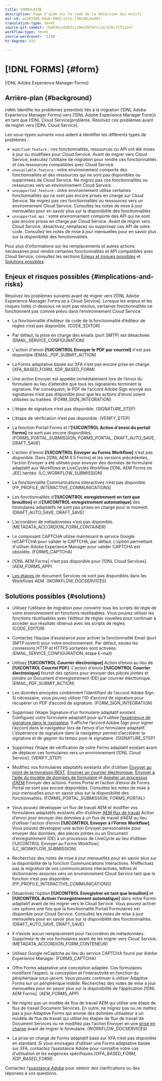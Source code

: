 ```yaml
---
title: FORMULAIRE
description: Page d’aide sur le code de la détection des motifs
exl-id: ac28760b-b0ab-4082-b7ce-730cddc4ad83
translation-type: tm+mt
source-git-commit: cbd43bca20831c19eb30703cc1ec528c75f2a2ef
workflow-type: tm+mt
source-wordcount: '1136'
ht-degree: 41%

---
```


# [!DNL FORMS] {#form}

[!DNL Adobe Experience Manager Forms]

## Arrière-plan {#background}

`FORMS` Identifie les problèmes potentiels liés à la migration  [!DNL Adobe Experience Manager Forms] vers  [!DNL Adobe Experience Manager Form]s en tant que  [!DNL Cloud Service]problème. Résolvez ces problèmes avant de migrer vers [!DNL Cloud Service].

Les sous-types suivants vous aident à identifier les différents types de problèmes :

* `modified.feature` : ces fonctionnalités, ressources ou API ont été mises à jour ou modifiées pour Cloud Service. Avant de migrer vers Cloud Service, exécutez l’utilitaire de migration pour rendre ces fonctionnalités et ces ressources compatibles avec Cloud Service.
* `unavailable.feature` : votre environnement comporte des fonctionnalités et des ressources qui ne sont pas disponibles ou supprimées de Cloud Service. Ne migrez pas ces fonctionnalités ou ressources vers un environnement Cloud Service.
* `unsupported.feature` : votre environnement utilise certaines fonctionnalités qui ne sont pas encore prises en charge sur Cloud Service. Ne migrez pas ces fonctionnalités ou ressources vers un environnement Cloud Service. Consultez les notes de mise à jour mensuelles pour en savoir plus sur la disponibilité des fonctionnalités.
* `unsupported.api` : votre environnement comporte des API qui ne sont pas encore prises en charge par Cloud Service. Avant de migrer vers Cloud Service, désactivez, remplacez ou supprimez ces API de votre code. Consultez les notes de mise à jour mensuelles pour en savoir plus sur la disponibilité des fonctionnalités.

Pour plus d’informations sur les remplacements et autres actions nécessaires pour rendre certaines fonctionnalités et API compatibles avec Cloud Service, consultez les sections [Enjeux et risques possibles](#implications-and-risks) et [Solutions possibles](#solutions).

## Enjeux et risques possibles {#implications-and-risks}

Résolvez les problèmes suivants avant de migrer vers [!DNL Adobe Experience Manager Forms as a Cloud Service]. Lorsque les enjeux et les risques listés ci-dessous ne sont pas résolus, certaines fonctionnalités ne fonctionnent pas comme prévu dans l’environnement Cloud Service.

* La fonctionnalité d’éditeur de code de la fonctionnalité d’éditeur de règles n’est pas disponible. (CODE_EDITOR)

* Par défaut, la prise en charge des emails (port SMTP) est désactivée. (EMAIL_SERVICE_CONFIGURATION)

* L&#39;action d&#39;envoi **[!UICONTROL Envoyer le PDF par courriel]** n&#39;est pas disponible.(EMAIL_PDF_SUBMIT_ACTION)

* La Forms adaptative basée sur XFA n’est pas encore prise en charge. (XFA_BASED_FORM, XDP_BASED_FORM)

* Une action Envoyer est appelée immédiatement lors de l’envoi du formulaire au lieu d’attendre que tous les signataires terminent la signature. Par conséquent, le PDF de l’accord Adobe Sign envoyé aux signataires n’est pas disponible pour que les actions d’envoi soient utilisées ou traitées. (FORM_SIGN_INTEGRATION)

* L’étape de signature n’est pas disponible. (SIGNATURE_STEP)

* L’étape de vérification n’est pas disponible. (VERIFY_STEP)

* La fonction Portail Forms et l&#39;**[!UICONTROL Action d&#39;envoi du portail Forms]** ne sont pas encore disponibles. (FORMS_PORTAL_SUBMISSION, FORMS_PORTAL, DRAFT_AUTO_SAVE, DRAFT_SAVE)

* L&#39;action d&#39;envoi **[!UICONTROL Envoyer au Forms Workflow]** n&#39;est pas disponible. Dans [!DNL AEM 6.5 Forms] et les versions précédentes, l’action Envoyer a été utilisée pour envoyer des données de formulaire adaptatif aux Workflows et LiveCycles Workflow [!DNL AEM Forms on JEE] hérités. (LC_WORKFLOW_SUBMISSION)

* La fonctionnalité Communications interactives n’est pas disponible.  (FP_PROFILE_INTERACTIVE_COMMUNICATIONS)

* Les fonctionnalités d’**[!UICONTROL enregistrement en tant que brouillon]** et d’**[!UICONTROL enregistrement automatique]** des formulaires adaptatifs ne sont pas prises en charge pour le moment. (DRAFT_AUTO_SAVE, DRAFT_SAVE)

* L’accordéon de métadonnées n’est pas disponible. (METADATA_ACCORDION_FORM_CONTAINER)

* Le composant CAPTCHA utilise maintenant le service Google reCAPTCHA pour valider le CAPTCHA, par défaut. L&#39;option permettant d&#39;utiliser Adobe Experience Manager pour valider CAPTCHA est obsolète. (FORMS_CAPTCHA)

* [!DNL AEM Forms] n’est pas disponible pour  [!DNL Cloud Services]. (AEM_FORMS_APP)

* [Les étapes ](https://experienceleague.adobe.com/docs/experience-manager-65/forms/install-aem-forms/osgi-installation/install-configure-document-services.html?lang=en#deployment-topology) de document Services ne sont pas disponibles dans les Workflows AEM. (WORKFLOW_DOCSERVICES)

## Solutions possibles {#solutions}

* Utilisez l’utilitaire de migration pour convertir tous les scripts de règle de votre environnement en fonctions réutilisables. Vous pouvez utiliser les fonctions réutilisables avec l’éditeur de règles visuelles pour continuer à accéder aux résultats obtenus avec les scripts de règles. (CODE_EDITOR)

* Contactez l’équipe d’assistance pour activer la fonctionnalité Email (port SMTP ouvert) pour votre environnement. Par défaut, seules les connexions HTTP et HTTPS sortantes sont activées. (EMAIL_SERVICE_CONFIGURATION, étape E-mail)

* Utilisez **[!UICONTROL Courrier électronique]** Action d’envoi au lieu de **[!UICONTROL Courriel PDF]**. L&#39;action d&#39;envoi **[!UICONTROL Courrier électronique]** fournit des options pour envoyer des pièces jointes et joindre un Document d&#39;enregistrement (DE) par courrier électronique. (EMAIL_PDF_SUBMIT_ACTION)

* Les données envoyées contiennent l’identifiant de l’accord Adobe Sign. Si nécessaire, vous pouvez utiliser l’ID d’accord de signature pour récupérer un PDF d’accord de signature.  (FORM_SIGN_INTEGRATION)

* Supprimez l’étape Signature d’un formulaire adaptatif existant. Configurez votre formulaire adaptatif pour qu’il utilise [l’expérience de signature dans le navigateur](https://medium.com/adobetech/using-adobe-sign-to-e-sign-an-adaptive-form-heres-the-best-way-to-do-it-dc3e15f9b684). Il affiche l’accord Adobe Sign pour signer l’accord dans le navigateur lors de l’envoi d’un formulaire adaptatif. L’expérience de signature dans le navigateur permet d’accélérer la signature et de gagner du temps pour le signataire. (SIGNATURE_STEP)

* Supprimez l’étape de vérification de votre Forms adaptatif existant avant de déplacer ces formulaires vers un environnement [!DNL Cloud Service]. (VERIFY_STEP)

* Modifiez vos formulaires adaptatifs existants afin d’utiliser [Envoyer au point de terminaison REST](https://experienceleague.adobe.com/docs/experience-manager-forms-cloud-service/forms/create-an-adaptive-form/configure-submit-actions-and-metadata-submission/configuring-submit-actions.html#submit-to-rest-endpoint), [Envoyer un courrier électronique](https://experienceleague.adobe.com/docs/experience-manager-forms-cloud-service/forms/create-an-adaptive-form/configure-submit-actions-and-metadata-submission/configuring-submit-actions.html#send-email), [Envoyer à l’aide du modèle de données de formulaire](https://experienceleague.adobe.com/docs/experience-manager-forms-cloud-service/forms/create-an-adaptive-form/configure-submit-actions-and-metadata-submission/configuring-submit-actions.html#submit-using-form-data-model) et [Appeler un processus d’AEM](https://experienceleague.adobe.com/docs/experience-manager-forms-cloud-service/forms/create-an-adaptive-form/configure-submit-actions-and-metadata-submission/configuring-submit-actions.html#invoke-an-aem-workflow) Envoyer des actions. Forms Portal et l’action d’envoi de Forms Portal ne sont pas encore disponibles. Consultez les notes de mise à jour mensuelles pour en savoir plus sur la disponibilité des fonctionnalités. (FORMS_PORTAL_SUBMISSION, FORMS_PORTAL)

* Vous pouvez développer un flux de travail AEM et modifier vos formulaires adaptatifs existants afin d’utiliser [AEM flux de travail](https://experienceleague.adobe.com/docs/experience-manager-forms-cloud-service/forms/create-an-adaptive-form/configure-submit-actions-and-metadata-submission/configuring-submit-actions.html#invoke-an-aem-workflow) Action d’envoi pour envoyer des données à un flux de travail d’AEM au lieu d’utiliser l’action d’envoi **[!UICONTROL Envoyer à l’Forms Workflow]**. Vous pouvez développer une action Envoyer personnalisée pour envoyer des données, des pièces jointes ou un Document d’enregistrement (DE) à un processus de LiveCycle au lieu d’utiliser [!UICONTROL Envoyer au Forms Workflow]. (LC_WORKFLOW_SUBMISSION)

* Recherchez des notes de mise à jour mensuelles pour en savoir plus sur la disponibilité de la fonction Communications interactives. N’effectuez pas la migration de vos communications interactives, lettres et dictionnaires associés vers un environnement Cloud Service tant que la fonction n’est pas disponible. (FP_PROFILE_INTERACTIVE_COMMUNICATIONS)

* Désactivez l’option **[!UICONTROL Enregistrer en tant que brouillon]** et **[!UICONTROL Activer l’enregistrement automatique]** dans votre Forms adaptatif avant de les migrer vers le Cloud Service. Vous pouvez activer ces options une fois que la fonctionnalité Portail Formulaires est disponible pour Cloud Service. Consultez les notes de mise à jour mensuelles pour en savoir plus sur la disponibilité des fonctionnalités. (DRAFT_AUTO_SAVE, DRAFT_SAVE)

* Il n’existe aucun remplacement pour l’accordéon de métadonnées. Supprimez-le de vos formulaires avant de les migrer vers Cloud Service. (METADATA_ACCORDION_FORM_CONTENEUR)

* Utilisez Google reCaptcha au lieu du service CAPTCHA fourni par Adobe Experience Manager. (FORMS_CAPTCHA)

* Offre Forms adaptative une conception adaptée. Ces formulaires modifient l’aspect, la conception et l’interactivité en fonction du périphérique sous-jacent. Vous pouvez continuer à utiliser Adaptive Forms sur un périphérique mobile. Recherchez des notes de mise à jour mensuelles pour en savoir plus sur la disponibilité de l’application [!DNL AEM Forms]. (AEM_FORMS_APP)

* Ne migrez pas un modèle de flux de travail AEM qui utilise une étape de flux de travail Document Services. En outre, ne migrez pas ou ne mettez pas à jour Adaptive Forms qui envoie des données utilisateur à un modèle de flux de travail qui utilise les étapes de flux de travail de Document Services ou ne modifiez pas l’action Envoyer en une [prise en charge](https://experienceleague.adobe.com/docs/experience-manager-forms-cloud-service/forms/create-an-adaptive-form/configure-submit-actions-and-metadata-submission/configuring-submit-actions.html) avant de migrer le formulaire. (WORKFLOW_DOCSERVICES)

* La prise en charge de Forms adaptatif basé sur XFA n’est pas disponible en standard. Si vous envisagez d’utiliser une Forms adaptative basée sur XFA, contactez l’assistance Adobe pour connaître votre cas d’utilisation et les exigences spécifiques.((XFA_BASED_FORM, XDP_BASED_FORM)

Contactez l’[assistance Adobe](https://helpx.adobe.com/fr/enterprise/using/support-for-experience-cloud.html) pour obtenir des clarifications ou des réponses à vos questions.
